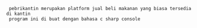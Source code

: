 ``` pebrikantin merupakan platform jual beli makanan yang biasa tersedia di kantin```
<br>
``` program ini di buat dengan bahasa c sharp console```
